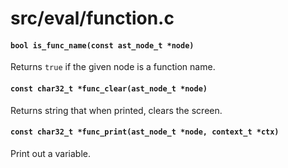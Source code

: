 # src/eval/function.c

#### `bool is_func_name(const ast_node_t *node)`
Returns `true` if the given node is a function name.

#### `const char32_t *func_clear(ast_node_t *node)`
Returns string that when printed, clears the screen.

#### `const char32_t *func_print(ast_node_t *node, context_t *ctx)`
Print out a variable.

